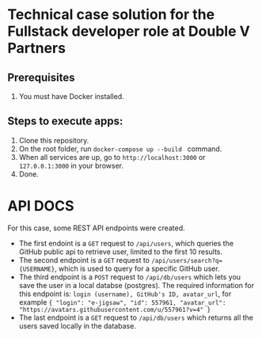 # Technical case solution for the Fullstack developer role at Double V Partners

## Prerequisites
1. You must have Docker installed.

## Steps to execute apps:

1. Clone this repository.
2. On the root folder, run `docker-compose up --build ` command.
3. When all services are up, go to `http://localhost:3000` or `127.0.0.1:3000` in your browser.
4. Done.

# API DOCS

For this case, some REST API endpoints were created.

* The first endoint is a `GET` request to `/api/users`, which queries the GitHub public api to retrieve user, limited to the first 10 results.
* The second endpoint is a `GET` request to `/api/users/search?q={USERNAME}`, which is used to query for a specific GitHub user.
* The third endpoint is a `POST` request to `/api/db/users` which lets you save the user in a local databse (postgres). The required information for this endpoint is: `login (username), GitHub's ID, avatar_url`, for example
`{
    "login": "e-jigsaw",
    "id": 557961,
    "avatar_url": "https://avatars.githubusercontent.com/u/557961?v=4"
}`
* The last endpoint is a `GET` request to `/api/db/users` which returns all the users saved locally in the database.
